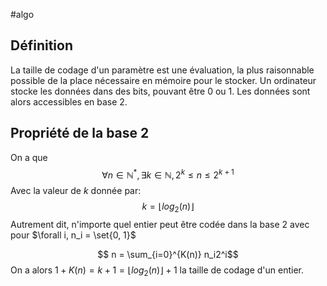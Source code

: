 #algo
## Définition
La taille de codage d'un paramètre est une évaluation, la plus raisonnable possible de la place nécessaire en mémoire pour le stocker.
Un ordinateur stocke les données dans des bits, pouvant être 0 ou 1. Les données sont alors accessibles en base 2.

## Propriété de la base 2
On a que 
$$ \forall n \in \mathbb{N}^*, \exists k \in\mathbb{N}, 2^k \leq n \leq 2^{k+1} $$
Avec la valeur de $k$ donnée par:
$$ k = \lfloor log_2(n)\rfloor$$
Autrement dit, n'importe quel entier peut être codée dans la base 2 avec pour $\forall i, n_i = \set{0, 1}$

$$ n = \sum_{i=0}^{K(n)} n_i2^i$$
On a alors $1 + K(n) = k + 1 = \lfloor log_2(n)\rfloor + 1$ la taille de codage d'un entier.
